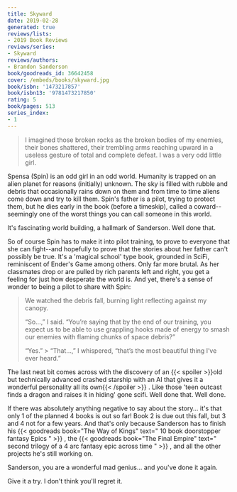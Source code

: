 ```yaml
---
title: Skyward
date: 2019-02-28
generated: true
reviews/lists:
- 2019 Book Reviews
reviews/series:
- Skyward
reviews/authors:
- Brandon Sanderson
book/goodreads_id: 36642458
cover: /embeds/books/skyward.jpg
book/isbn: '1473217857'
book/isbn13: '9781473217850'
rating: 5
book/pages: 513
series_index:
- 1
---
```

> I imagined those broken rocks as the broken bodies of my enemies, their bones shattered, their trembling arms reaching upward in a useless gesture of total and complete defeat. I was a very odd little girl.

Spensa (Spin) is an odd girl in an odd world. Humanity is trapped on an alien planet for reasons (initially) unknown. The sky is filled with rubble and debris that occasionally rains down on them and from time to time aliens come down and try to kill them. Spin's father is a pilot, trying to protect them, but he dies early in the book (before a timeskip), called a coward--seemingly one of the worst things you can call someone in this world.  

<!--more-->

It's fascinating world building, a hallmark of Sanderson. Well done that.  

So of course Spin has to make it into pilot training, to prove to everyone that she can fight--and hopefully to prove that the stories about her father can't possibly be true. It's a 'magical school' type book, grounded in SciFi, reminiscent of Ender's Game among others. Only far more brutal. As her classmates drop or are pulled by rich parents left and right, you get a feeling for just how desperate the world is. And yet, there's a sense of wonder to being a pilot to share with Spin:  

>  We watched the debris fall, burning light reflecting against my canopy.  
>
>  “So…,” I said. “You’re saying that by the end of our training, you expect us to be able to use grappling hooks made of energy to smash our enemies with flaming chunks of space debris?”  
>
>  “Yes.”   >  “That…,” I whispered, “that’s the most beautiful thing I’ve ever heard.”  

The last neat bit comes across with the discovery of an  {{< spoiler >}}old but technically advanced crashed starship with an AI that gives it a wonderful personality all its own{{< /spoiler >}}  . Like those 'teen outcast finds a dragon and raises it in hiding' gone scifi. Well done that. Well done.  

If there was absolutely anything negative to say about the story... it's that only 1 of the planned 4 books is out so far! Book 2 is due out this fall, but 3 and 4 not for a few years. And that's only because Sanderson has to finish his {{< goodreads book="The Way of Kings" text=" 10 book doorstopper fantasy Epics " >}} , the {{< goodreads book="The Final Empire" text=" second trilogy of a 4 arc fantasy epic across time " >}} , and all the other projects he's still working on.  

Sanderson, you are a wonderful mad genius... and you've done it again.  

Give it a try. I don't think you'll regret it.